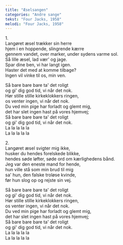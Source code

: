 ```yaml
---
title: "Æselsangen"
categories: "Andre sange"
tekst: "Four Jacks, 1958"
melodi: "Four Jacks, 1958"
---
```


1\.\
Langøret æsel trækker sin herre\
hjem i en hoppende, slingrende kærre\
gennem vandet, over marker, under sydens varme sol.\
Så lille æsel, lad vær' og jage.\
Spar dine ben, vi har langt igen.\
Haster det med at komme tilbage?\
Ingen vil vinke til os, min ven.

Så bare bare bare ta' det roligt\
og gi' dig god tid, vi når det nok.\
Hør stille stille kirkeklokkers ringen,\
os venter ingen, vi når det nok.\
Du ved min pige har forladt og glemt mig,\
det har slet ingen hast på vores hjemvej;\
Så bare bare bare ta' det roligt\
og gi' dig god tid, vi når det nok.\
La la la la la\
La la la la la

2\.\
Langøret æsel svigter mig ikke,\
husker du hendes forelskede blikke,\
hendes søde løfter, søde ord om kærlighedens bånd.\
Jeg var den eneste mand for hende,\
hun ville stå som min brud til mig\
sa' hun, den falske troløse kvinde,\
før hun slog op og rejste sin vej.

Så bare bare bare ta' det roligt\
og gi' dig god tid, vi når det nok.\
Hør stille stille kirkeklokkers ringen,\
os venter ingen, vi når det nok.\
Du ved min pige har forladt og glemt mig,\
det har slet ingen hast på vores hjemvej;\
Så bare bare bare ta' det roligt\
og gi' dig god tid, vi når det nok.\
La la la la la\
La la la la la